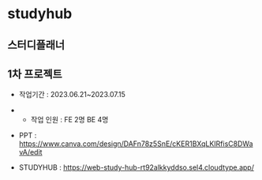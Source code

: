 # studyhub
## 스터디플래너
## 1차 프로젝트

* 작업기간 : 2023.06.21~2023.07.15

*  * 작업 인원 : FE 2명 BE 4명

* PPT : <https://www.canva.com/design/DAFn78z5SnE/cKER1BXqLKIRfisC8DWavA/edit>

* STUDYHUB : <https://web-study-hub-rt92alkkyddso.sel4.cloudtype.app/>
